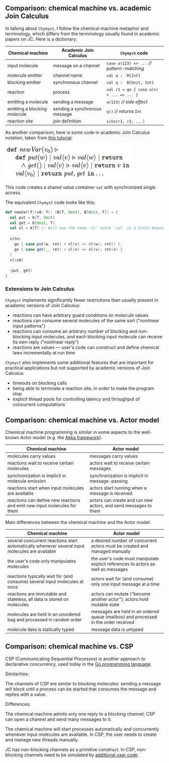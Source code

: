 <link href="{{ site.github.url }}/tables.css" rel="stylesheet" />

## Comparison: chemical machine vs. academic Join Calculus

In talking about `Chymyst`, I follow the chemical machine metaphor and terminology, which differs from the terminology usually found in academic papers on JC.
Here is a dictionary:

| Chemical machine  | Academic Join Calculus | `Chymyst` code |
|---|---|---|
| input molecule | message on a channel | `case a(123) => ...` _// pattern-matching_ |
| molecule emitter | channel name | `val a :  M[Int]` |
| blocking emitter | synchronous channel | `val q :  B[Unit, Int]` |
| reaction | process | `val r1 = go { case a(x) + ... => ... }` |
| emitting a molecule | sending a message | `a(123)` _// side effect_ |
| emitting a blocking molecule | sending a synchronous message | `q()` _// returns_ `Int` |
| reaction site | join definition | `site(r1, r2, ...)` |

As another comparison, here is some code in academic Join Calculus notation, taken from [this tutorial](http://research.microsoft.com/en-us/um/people/fournet/papers/join-tutorial.pdf):

<img alt="def newVar(v0) def put(w) etc." src="docs/academic_join_calculus_2.png" width="400" />

This code creates a shared value container `val` with synchronized single access.

The equivalent `Chymyst` code looks like this:

```scala
def newVar[T](v0: T): (B[T, Unit], B[Unit, T]) = {
  val put = b[T, Unit] 
  val get = b[Unit, T]
  val vl = m[T] // Will use the name `vl` since `val` is a Scala keyword.
  
  site(
    go { case put(w, ret) + vl(v) => vl(w); ret() },
    go { case get(_, ret) + vl(v) => vl(v); ret(v) }
  )
  vl(v0)
  
  (put, get)
}

```

### Extensions to Join Calculus

`Chymyst` implements significantly fewer restrictions than usually present in academic versions of Join Calculus:

- reactions can have arbitrary guard conditions on molecule values
- reactions can consume several molecules of the same sort ("nonlinear input patterns")
- reactions can consume an arbitrary number of blocking and non-blocking input molecules, and each blocking input molecule can receive its own reply ("nonlinear reply")
- reactions are values — user's code can construct and define chemical laws incrementally at run time 

`Chymyst` also implements some additional features that are important for practical applications but not supported by academic versions of Join Calculus:

- timeouts on blocking calls
- being able to terminate a reaction site, in order to make the program stop
- explicit thread pools for controlling latency and throughput of concurrent computations

## Comparison: chemical machine vs. Actor model

Chemical machine programming is similar in some aspects to the well-known Actor model (e.g. the [Akka framework](https://github.com/akka/akka)).

| Chemical machine | Actor model |
|---|---|
| molecules carry values | messages carry values |
| reactions wait to receive certain molecules | actors wait to receive certain messages | 
| synchronization is implicit in molecule emission | synchronization is implicit in message-passing | 
| reactions start when input molecules are available | actors start running when a message is received |
| reactions can define new reactions and emit new input molecules for them | actors can create and run new actors, and send messages to them |

Main differences between the chemical machine and the Actor model:

| Chemical machine | Actor model |
|---|---|
| several concurrent reactions start automatically whenever several input molecules are available | a desired number of concurrent actors must be created and managed manually |
| the user's code only manipulates molecules | the user's code must manipulate explicit references to actors as well as messages |
| reactions typically wait for (and consume) several input molecules at once | actors wait for (and consume) only one input message at a time |
| reactions are immutable and stateless, all data is stored on molecules | actors can mutate (“become another actor”); actors hold mutable state |
| molecules are held in an unordered bag and processed in random order | messages are held in an ordered queue (mailbox) and processed in the order received |
| molecule data is statically typed | message data is untyped |

## Comparison: chemical machine vs. CSP

CSP (Communicating Sequential Processes) is another approach to declarative concurrency, used today in the [Go programming language](https://golang.org/).

Similarities:

The channels of CSP are similar to blocking molecules: sending a message will block until a process can be started that consumes the message and replies with a value.

Differences:

The chemical machine admits only one reply to a blocking channel; CSP can open a channel and send many messages to it.

The chemical machine will start processes automatically and concurrently whenever input molecules are available.
In CSP, the user needs to create and manage new threads manually.

JC has non-blocking channels as a primitive construct.
In CSP, non-blocking channels need to be simulated by [additional user code](https://gobyexample.com/non-blocking-channel-operations).
